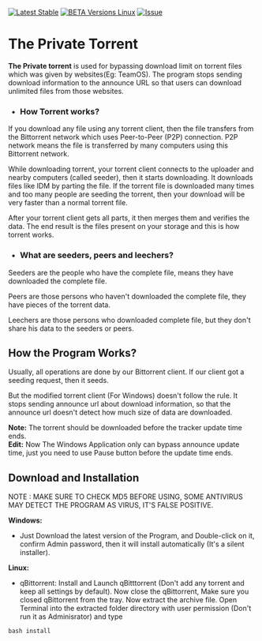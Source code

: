 <!-- Hello I am posting a trick to download unlimited from all private trackers in a way that you would appear to download ratio free be it on without 
any tool What cd waffles Torrentleech Sceneaccess Bitme Bitmetv almost on all private trackers that exist today So Here it goes Download the  
torrent file from your private torrent site and start downloading it in your torrent client like utorrent or bittorrent (havent tried on other 
clients) click on the torrent being downloaded and then click on the TRACKERS tab below as shown Here u will notice a backward timer being played 
its torrent announce interval and varies from site to site as shown The main thing u have to do is to exit the utorrent or bittorrent client 
without stopping the torrent(very important) when this timer is close to reaching 0 U can exit the client maybe around 1m or 30s or 10s but 
before when it reaches 0 else it wont work as shown below What will happen here is watever u downloaded/uploaded in this interval wont get 
recorded on the site and in a way u would have downloaded the file and it would appear to the tracker that the file wasnt downloaded It would 
work wonders for those on BITMETV BITME coz the announce interval is of arnd 40m and on some sites its even 1-2hr It would also work wonder for 
those with very high speed connections Hope u enjoy this trick  -->

[![Latest Stable](https://img.shields.io/github/downloads/biltudas1/the-private-torrent/total.svg?color=brightgreen&style=for-the-badge)](https://github.com/BiltuDas1/the-private-torrent/releases/latest)
[![BETA Versions Linux](https://img.shields.io/badge/Linux-BETA-critical?style=for-the-badge)](https://github.com/BiltuDas1/the-private-torrent/releases/tag/1.0.3)
[![Issue](https://img.shields.io/badge/Create-Issue-informational?style=for-the-badge)](https://github.com/BiltuDas1/the-private-torrent/issues/new/choose)
# The Private Torrent
**The Private torrent** is used for bypassing download limit on torrent files which was given by websites(Eg: TeamOS). The program stops sending download information to the announce URL so that users can download unlimited files from those websites.

* ### How Torrent works?
If you download any file using any torrent client, then the file transfers from the Bittorrent network which uses Peer-to-Peer (P2P) connection. P2P network means the file is transferred by many computers using this Bittorrent network.

While downloading torrent, your torrent client connects to the uploader and nearby computers (called seeder), then it starts downloading. It downloads files like IDM by parting the file. If the torrent file is downloaded many times and too many people are seeding the torrent, then your download will be very faster than a normal torrent file.

After your torrent client gets all parts, it then merges them and verifies the data. The end result is the files present on your storage and this is how torrent works.

* ### What are seeders, peers and leechers?  
Seeders are the people who have the complete file, means they have downloaded the complete file.

Peers are those persons who haven't downloaded the complete file, they have pieces of the torrent data.

Leechers are those persons who downloaded complete file, but they don't share his data to the seeders or peers.

## How the Program Works?  
Usually, all operations are done by our Bittorrent client. If our client got a seeding request, then it seeds.

But the modified torrent client (For Windows) doesn't follow the rule. It stops sending announce url about download information, so that the announce url doesn't detect how much size of data are downloaded.

**Note:** The torrent should be downloaded before the tracker update time ends.  
**Edit:** Now The Windows Application only can bypass announce update time, just you need to use Pause button before the update time ends.

## Download and Installation

NOTE : MAKE SURE TO CHECK MD5 BEFORE USING, SOME ANTIVIRUS MAY DETECT THE PROGRAM AS VIRUS, IT'S FALSE POSITIVE.

**Windows:**
* Just Download the latest version of the Program, and Double-click on it, confirm Admin password, then it will install automatically (It's a silent installer).

**Linux:**
* qBittorrent: Install and Launch qBitttorrent (Don't add any torrent and keep all settings by default). Now close the qBittorrent, Make sure you closed qBittorrent from the tray. Now extract the archive file. Open Terminal into the extracted folder directory with user permission (Don't run it as Adminisrator) and type  
```
bash install
```
